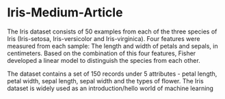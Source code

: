 # Iris-Medium-Article

The Iris dataset consists of 50 examples from each of the three species of Iris (Iris-setosa, Iris-versicolor and Iris-virginica). Four features were measured from each sample: The length and width of petals and sepals, in centimeters. Based on the combination of  this four features, Fisher developed a linear model to distinguish the species from each other.

The dataset contains a set of 150 records under 5 attributes - petal length, petal width, sepal length, sepal width and the types of flower. The Iris dataset is widely used as an introduction/hello world of machine learning
